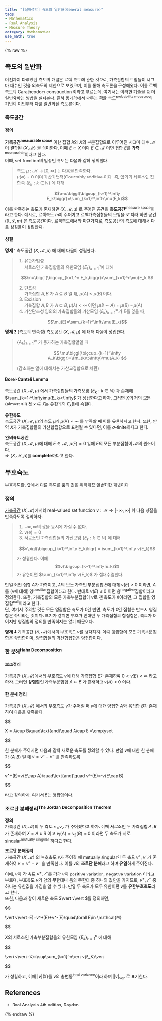 ```yaml
---
title: "[실해석학] 측도의 일반화(General measure)"
tags:
- Mathematics
- Real Analysis
- Measure Theory
category: Mathematics
use_math: true
---
```

{% raw %}

## 측도의 일반화
이전까지 다루었던 측도의 개념은 르벡 측도에 관한 것으로, 가측집합의 모임들이 시그마 대수인 것을 외측도의 제한으로 보였으며, 이를 통해 측도론을 구성해왔다. 이를 르벡 측도의 Caratheodory construction 이라고 부르는데, 여기서는 이러한 기술을 좀 더 일반화하는 방법을 살펴본다. 흔히 통계학에서 다루는 확률 측도<sup>probability measure</sup>의 기반이 이번부터 다룰 일반화된 측도론이다.   
### 측도공간
#### 정의
**가측공간<sup>measurable space</sup>** 이란 집합 $X$와 $X$의 부분집합으로 이루어진 시그마 대수 $\mathcal{M}$이 결합된 $(X,\mathcal{M})$ 을 의미한다. 이때 $E\subset X$ 이며 $E\in \mathcal{M}$ 이면 집합 $E$를 **가측**<sup>measurable</sup>이라고 한다.   
이때, set function의 일종인 측도는 다음과 같이 정의한다.   
> 측도 $\mu:\mathcal{M}\to[0,\infty]$ 는 다음을 만족한다.    
> $\mu(\emptyset)=0$ 이며 가산가법적(Countably additive)이다. 즉, 임의의 서로소인 집합족 {$E_k:k\in\mathbb{N}$} 에 대해      
> 
> $$\mu\biggl(\bigcup_{k=1}^\infty E_k\biggr)=\sum_{k=1}^\infty\mu(E_k)$$
> 
이를 만족하는 측도가 존재하면 $(X,\mathcal{M},\mu)$ 로 주어진 공간을 
**측도공간**<sup>measure space</sup>이라고 한다. 예시로, 르벡측도 $m$이 주어지고 르벡가측집합들의 모임을 $\mathcal{L}$ 이라 하면 공간 $(\mathbb{R},\mathcal{L},m)$ 은 측도공간이다. 르벡측도에서와 마찬가지로, 측도공간의 측도에 대해서 다음 성질들이 성립한다.   

#### 성질
**명제 1** 측도공간 $(X,\mathcal{M},\mu)$ 에 대해 다음이 성립한다.   
> 1. 유한가법성   
> 서로소인 가측집합들의 유한모임 {$E_k$}$_{k=1}^n$에 대해
> 
> $$\mu\biggl(\bigcup_{k=1}^n E_k\biggr)=\sum_{k=1}^n\mu(E_k)$$
> 
> 2. 단조성   
> 가측집합 $A,B$ 가 $A\subseteq B$ 일 때, $\mu(A)\leq\mu(B)$ 이다.   
> 3. Excision   
> 가측집합 $A,B$ 가 $A\subseteq B, \mu(A)<\infty$ 이면 $\mu(B\sim A)=\mu(B)-\mu(A)$
> 4. 가산단조성
> 임의의 가측집합들의 가산모임 {$E_k$}$_{k=1}^\infty$가 $E$를 덮을 때,   
> 
> $$\mu(E)=\sum_{k=1}^\infty\mu(E_k)$$
> 
**명제 2** (측도의 연속성) 측도공간 $(X,\mathcal{M},\mu)$ 에 대해 다음이 성립한다.   
>{$A_k$}$_{k=1}^\infty$ 가 증가하는 가측집합열일 때   
> 
> $$ \mu\biggl(\bigcup_{k=1}^\infty A_k\biggr)=\lim_{k\to\infty}\mu(A_k) $$
> 
> (감소하는 열에 대해서는 가산교집합으로 치환)

#### Borel-Canteli Lemma
측도공간 $(X,\mathcal{M},\mu)$ 에서 가측집합들의 가측모임 {$E_k:k\in\mathbb{N}$} 가 존재해 $\sum_{k=1}^\infty\mu(E_k)<\infty$ 가 성립한다고 하자. 그러면 $X$의 거의 모든(almost all) 점 $x\in X$는 유한개의 $E_k$들에 속한다.   

**유한측도**   
측도공간 $(X,\mathcal{M},\mu)$의 측도 $\mu$가 $\mu(X)<\infty$ 를 만족할 때 이를 유한하다고 한다. 또한, 만약 $X$가 가측집합들의 가산합집합으로 표현될 수 있다면, 이를 $\sigma$-finite하다고 한다.   

**완비측도공간**   
측도공간 $(X,\mathcal{M},\mu)$에 대해 $E\in\mathcal{M}$, $\mu(E)=0$ 일때 $E$의 모든 부분집합이 $\mathcal{M}$의 원소이다.   
$\Rightarrow$ $(X,\mathcal{M},\mu)$를 **complete**하다고 한다. 

## 부호측도
부호측도란, 앞에서 다룬 측도를 움의 값을 취하게끔 일반화한 개념이다.
### 정의
[가측공간](#정의) $(X,\mathcal{M})$에서의 real-valued set function $v:\mathcal{M}\to[-\infty,\infty]$ 이 다음 성질을 만족하도록 정의하자.   
> 1. $-\infty,\infty$의 값을 동시에 가질 수 없다.
> 2. $v(\emptyset)=0$   
> 3. 서로소인 가측집합들의 가산모임 {$E_k:k\in\mathbb{N}$} 에 대해 
> 
> $$v\bigl(\bigcup_{k=1}^\infty E_k\bigr) = \sum_{k=1}^\infty v(E_k)$$ 
> 
> 가 성립한다. 이때 $$v(\bigcup_{k=1}^\infty E_k)$$ 가 유한이면 $\sum_{k=1}^\infty v(E_k)$ 가 절대수렴한다.   

만일 어떤 집합 $A$가 가측이고, $A$의 모든 가측인 부분집합 $E$에 대해 $v(E)\geq 0$ 이라면, $A$를 (v에 대해) 양<sup>positive</sup>집합이라고 한다. 반대로 $v(E)\leq 0$ 이면 음<sup>negative</sup>집합이라고 정의한다. 또한, 가측집합의 모든 가측부분집합이 $v$로 잰 측도가 0이라면, 그 집합을 영집합<sup>null</sup>이라고 한다.   
단, 여기서 주의할 것은 모든 영집합은 측도가 0인 반면, 측도가 0인 집합은 반드시 영집합은 아니라는 것이다. 크기가 같지만 부호가 반대인 두 가측집합의 합집합은, 측도가 0이지만 영집합의 정의를 만족하지는 않기 때문이다.   

**명제 4** 가측공간 $(X,\mathcal{M})$에서의 부호측도 $v$를  생각하자. 이때 양집합의 모든 가측부분집합은 양집합이며, 양집합들의 가산합집합은 양집합이다.
### 한 분해<sup>Hahn Decomposition</sup>
#### 보조정리
가측공간 $(X,\mathcal{M})$에서의 부호측도 $v$에 대해 가측집합 E가 존재하여 $0<v(E)<\infty$ 라고 하자. 그러면 **양집합**인 가측부분집합 $A\subset E$ 가 존재하고 $v(A)>0$ 이다.   
#### 한 분헤 정리
가측공간 $(X,\mathcal{M})$ 에서의 부호측도 $v$가 주어질 때 $v$에 대한 양집합 $A$와 음집합 $B$가 존재하여 다음을 만족한다.   

$$

X = A\cup B\quad\text{and}\quad A\cap B =\emptyset

$$ 

한 분해가 주어지면 다음과 같이 새로운 측도를 정의할 수 있다. 만일 $v$에 대한 한 분해가 $(A,B)$ 일 때 $v=v^+-v^-$ 를 만족하도록   

$$

v^+(E)=v(E\cap A)\quad\text{and}\quad v^-(E)=-v(E\cap B)

$$   

라고 정의하자. 여기서 $E$는 영집합이다.   

### 조르단 분해정리<sup>The Jordan Decomposition Theorem</sup>
**정의**   
가측공간 $(X,\mathcal{M})$의 두 측도 $v_1,v_2$ 가 주어졌다고 하자. 이때 서로소인 두 가측집합 $A,B$가 존재하여 $X=A\cup B$ 이고 $v_1(A)=v_2(B)=0$ 이라면 두 측도가 서로 singular<sup>mutually singular</sup> 하다고 한다.   

**조르단 분해정리**   
가측공간 $(X,\mathcal{M})$ 의 부호측도 $v$가 주어질 때 mutually singular인 두 측도 $v^+,v^-$가 존재하여 $v=v^+-v^-$ 을 만족한다. 이를 $v$의 **조르단 분해**라고 하며 **유일**하게 주어진다.   

이때, $v$의 각 측도 $v^+,v^-$를 각각 $v$의 positive variation, negative variation 이라고 부르며, 부호측도 $v$가 양의 무한대나 음의 무한대 중 하나의 값만을 가지므로, $v^+,v^-$ 중 하나는 유한값을 가짐을 알 수 있다. 만일 두 측도가 모두 유한이면 $v$를 **유한부호측도**라고 한다.    
또한, 다음과 같이 새로운 측도 $\vert v\vert $를 정의하면,   

$$

\vert v\vert (E)=v^+(E)+v^-(E)\quad\forall E\in \mathcal{M}

$$   

$X$의 서로소인 가측부분집합을의 유한모임 {$E_k$}$_{k=1}^n$ 에 대해   

$$

\vert v\vert (X)=\sup\sum_{k=1}^n\vert v(E_K)\vert 

$$   

가 성립하고, 이때 $\vert v\vert (X)$를 $v$의 총변동<sup>total variance</sup>이라 하며 $\Vert v\Vert_{var}$ 로 표기한다.




## References
 - Real Analysis 4th edition, Royden

{% endraw %}